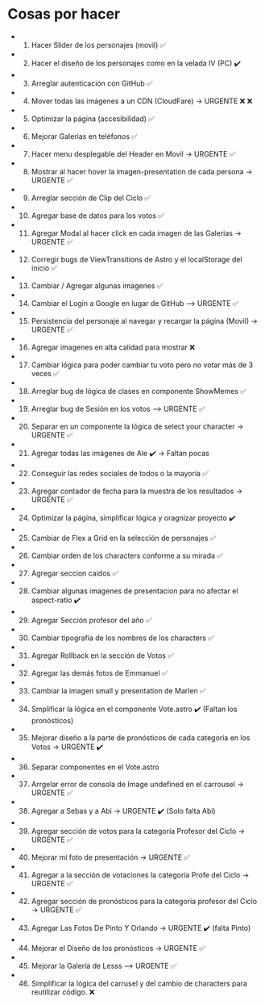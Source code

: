 # Cosas por hacer

-   1. Hacer Slider de los personajes (movil) ✅
-   2. Hacer el diseño de los personajes como en la velada IV (PC) ✔️
-   3. Arreglar autenticación con GitHub ✅
-   4. Mover todas las imágenes a un CDN (CloudFare) -> URGENTE ❌ ❌
-   5. Optimizar la página (accesibilidad) ✅
-   6. Mejorar Galerias en teléfonos ✅
-   7. Hacer menu desplegable del Header en Movil -> URGENTE ✅
-   8. Mostrar al hacer hover la imagen-presentation de cada persona -> URGENTE ✅
-   9. Arreglar sección de Clip del Ciclo ✅
-   10. Agregar base de datos para los votos ✅
-   11. Agregar Modal al hacer click en cada imagen de las Galerias -> URGENTE ✅
-   12. Corregir bugs de ViewTransitions de Astro y el localStorage del inicio ✅
-   13. Cambiar / Agregar algunas imagenes ✅
-   14. Cambiar el Login a Google en lugar de GitHub --> URGENTE ✅
-   15. Persistencia del personaje al navegar y recargar la página (Movil) -> URGENTE ✅
-   16. Agregar imagenes en alta calidad para mostrar ❌
-   17. Cambiar lógica para poder cambiar tu voto pero no votar más de 3 veces ✅
-   18. Arreglar bug de lógica de clases en componente ShowMemes ✅
-   19. Arreglar bug de Sesión en los votos --> URGENTE ✅
-   20. Separar en un componente la lógica de select your character -> URGENTE ✅
-   21. Agregar todas las imágenes de Ale ✔️ -> Faltan pocas
-   22. Conseguir las redes sociales de todos o la mayoría ✅
-   23. Agregar contador de fecha para la muestra de los resultados -> URGENTE ✅
-   24. Optimizar la página, simplificar lógica y oragnizar proyecto ✔️
-   25. Cambiar de Flex a Grid en la selección de personajes ✅
-   26. Cambiar orden de los characters conforme a su mirada ✅
-   27. Agregar seccion caidos ✅
-   28. Cambiar algunas imagenes de presentacion para no afectar el aspect-ratio ✔️
-   29. Agregar Sección profesor del año ✅
-   30. Cambiar tipografía de los nombres de los characters ✅
-   31. Agregar Rollback en la sección de Votos ✅
-   32. Agregar las demás fotos de Emmanuel ✅
-   33. Cambiar la imagen small y presentation de Marlen ✅
-   34. Smplificar la lógica en el componente Vote.astro ✔️ (Faltan los pronósticos)
-   35. Mejorar diseño a la parte de pronósticos de cada categoría en los Votos -> URGENTE ✔️
-   36. Separar componentes en el Vote.astro
-   37. Arrgelar error de consola de Image undefined en el carrousel -> URGENTE ✅
-   38. Agregar a Sebas y a Abi -> URGENTE ✔️ (Solo falta Abi)
-   39. Agregar sección de votos para la categoría Profesor del Ciclo -> URGENTE ✅
-   40. Mejorar mí foto de presentación -> URGENTE ✅
-   41. Agregar a la sección de votaciones la categoría Profe del Ciclo -> URGENTE ✅
-   42. Agregar sección de pronósticos para la categoría profesor del Ciclo -> URGENTE ✅
-   43. Agregar Las Fotos De Pinto Y Orlando -> URGENTE ✔️ (falta Pinto)
-   44. Mejorar el Diseño de los pronósticos -> URGENTE ✅
-   45. Mejorar la Galería de Lesss --> URGENTE ✅
-   46. Simplificar la lógica del carrusel y del cambio de characters para reutilizar código. ❌